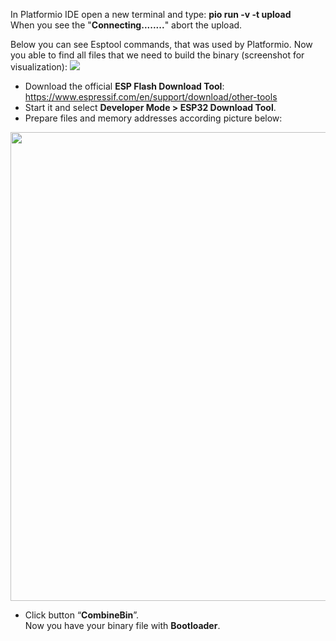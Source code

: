 In Platformio IDE open a new terminal and type: **pio run -v -t upload**<br>
When you see the "**Connecting........**" abort the upload.

Below you can see Esptool commands, that was used by Platformio. Now you able to find all files that we need to build the binary (screenshot for visualization):
<img src="https://cdn.discordapp.com/attachments/718943978636050542/791636213692891136/unknown.png">

- Download the official **ESP Flash Download Tool**: https://www.espressif.com/en/support/download/other-tools
- Start it and select **Developer Mode > ESP32 Download Tool**.
- Prepare files and memory addresses according picture below:
<img src="https://cdn.discordapp.com/attachments/718943978636050542/791636249999310848/unknown.png" height="750px">

- Click button “**CombineBin**”.<br>
Now you have your binary file with **Bootloader**.